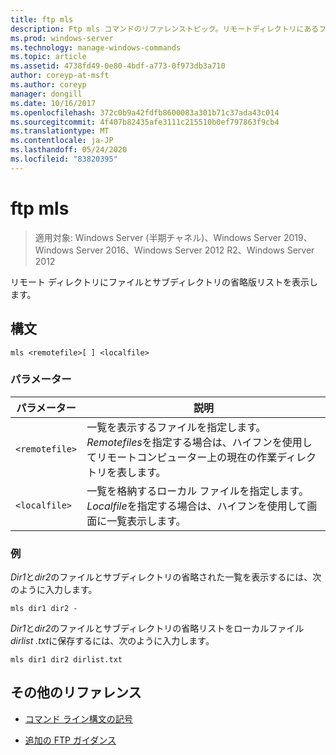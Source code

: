 ```yaml
---
title: ftp mls
description: Ftp mls コマンドのリファレンストピック。リモートディレクトリにあるファイルとサブディレクトリの省略形の一覧を表示します。
ms.prod: windows-server
ms.technology: manage-windows-commands
ms.topic: article
ms.assetid: 4738fd49-0e80-4bdf-a773-0f973db3a710
author: coreyp-at-msft
ms.author: coreyp
manager: dongill
ms.date: 10/16/2017
ms.openlocfilehash: 372c0b9a42fdfb8600083a301b71c37ada43c014
ms.sourcegitcommit: 4f407b82435afe3111c215510b0ef797863f9cb4
ms.translationtype: MT
ms.contentlocale: ja-JP
ms.lasthandoff: 05/24/2020
ms.locfileid: "83820395"
---
```

# <a name="ftp-mls"></a>ftp mls

> 適用対象: Windows Server (半期チャネル)、Windows Server 2019、Windows Server 2016、Windows Server 2012 R2、Windows Server 2012

リモート ディレクトリにファイルとサブディレクトリの省略版リストを表示します。

## <a name="syntax"></a>構文

```
mls <remotefile>[ ] <localfile>
```

### <a name="parameters"></a>パラメーター

| パラメーター | 説明 |
| --------- | ----------- |
| `<remotefile>` | 一覧を表示するファイルを指定します。 *Remotefiles*を指定する場合は、ハイフンを使用してリモートコンピューター上の現在の作業ディレクトリを表します。 |
| `<localfile>` | 一覧を格納するローカル ファイルを指定します。 *Localfile*を指定する場合は、ハイフンを使用して画面に一覧表示します。 |

### <a name="examples"></a>例

*Dir1*と*dir2*のファイルとサブディレクトリの省略された一覧を表示するには、次のように入力します。

```
mls dir1 dir2 -
```

*Dir1*と*dir2*のファイルとサブディレクトリの省略リストをローカルファイル*dirlist .txt*に保存するには、次のように入力します。

```
mls dir1 dir2 dirlist.txt
```

## <a name="additional-references"></a>その他のリファレンス

- [コマンド ライン構文の記号](command-line-syntax-key.md)

- [追加の FTP ガイダンス](https://docs.microsoft.com/previous-versions/orphan-topics/ws.10/cc756013(v=ws.10))
